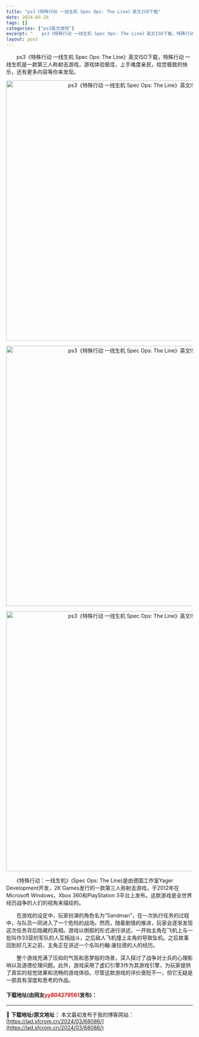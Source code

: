 ```yaml
---
title: "ps3《特殊行动 一线生机 Spec Ops: The Line》英文ISO下载"
date: 2024-03-28
tags: []
categories: ["ps3英文游戏"]
excerpt: "　　ps3《特殊行动 一线生机 Spec Ops: The Line》英文ISO下载，特殊行动 一线生机是一款第三人称射击游戏，游戏体验极佳，上手难度亲民，给您极致的快乐，还有更多内容等你来发现。 　　《特殊行动：一线生机》(Spec Ops: The Line)是由德国工作室Yager Devel&hellip;"
layout: post
---
```


 <p>　　ps3《特殊行动 一线生机 Spec Ops: The Line》英文ISO下载，特殊行动 一线生机是一款第三人称射击游戏，游戏体验极佳，上手难度亲民，给您极致的快乐，还有更多内容等你来发现。</p> <p align="center"><img align="" border="0" src="https://lad.sfcrom.cn/wp-content/uploads/2024/03/20240328_66052050c39ee.webp" width="700" alt="ps3《特殊行动 一线生机 Spec Ops: The Line》英文ISO下载" /></p> <p align="center"><img align="" border="0" src="https://lad.sfcrom.cn/wp-content/uploads/2024/03/20240328_6605205123efc.webp" width="700" alt="ps3《特殊行动 一线生机 Spec Ops: The Line》英文ISO下载" /></p> <p align="center"><img align="" border="0" src="https://lad.sfcrom.cn/wp-content/uploads/2024/03/20240328_66052051962f6.webp" width="700" alt="ps3《特殊行动 一线生机 Spec Ops: The Line》英文ISO下载" /></p> <p>　　《特殊行动：一线生机》(Spec Ops: The Line)是由德国工作室Yager Development开发，2K Games发行的一款第三人称射击游戏，于2012年在Microsoft Windows，Xbox 360和PlayStation 3平台上发布。这款游戏是全世界经历战争的人们的视角来描绘的。</p> <p>　　在游戏的设定中，玩家扮演的角色名为&ldquo;Sandman&rdquo;，在一次执行任务的过程中，与队员一同进入了一个危险的战场。然而，随着剧情的推进，玩家会逐渐发现这次任务背后隐藏的真相。游戏以倒叙的形式进行讲述，一开始主角在飞机上与一批叫作33营的军队的人互相战斗，之后敌人飞机撞上主角的导致坠机。之后故事回到好几天之前，主角正在讲述一个名叫约翰&middot;康拉德的人的经历。</p> <p>　　整个游戏充满了压抑的气氛和恶梦般的场景，深入探讨了战争对士兵的心理影响以及道德伦理问题。此外，游戏采用了虚幻引擎3作为其游戏引擎，为玩家提供了真实的视觉效果和流畅的游戏体验。尽管这款游戏的评价褒贬不一，但它无疑是一部具有深度和思考的作品。</p> <p><h4>下载地址(由网友<font color="red">yy804279561</font>发布)：</h4></p> 

---
📖 **下载地址/原文地址：** 本文最初发布于我的博客网站：[https://lad.sfcrom.cn/2024/03/68086/](https://lad.sfcrom.cn/2024/03/68086/)

